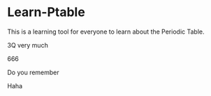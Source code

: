 # Learn-Ptable
This is a learning tool for everyone to learn about the Periodic Table.

3Q very much

666

Do you remember

Haha
